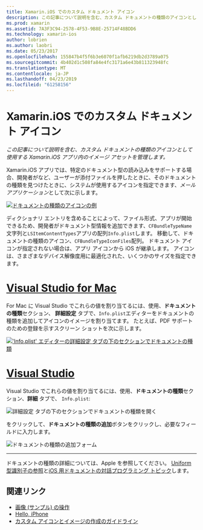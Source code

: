 ```yaml
---
title: Xamarin.iOS でのカスタム ドキュメント アイコン
description: この記事について説明を含む、カスタム ドキュメントの種類のアイコンとして使用する Xamarin.iOS アプリ内のイメージ アセットを管理します。
ms.prod: xamarin
ms.assetid: 7A3F3C94-2578-4F53-9B8E-25714F48BDD6
ms.technology: xamarin-ios
author: lobrien
ms.author: laobri
ms.date: 05/23/2017
ms.openlocfilehash: 155847b4f5f6b3e6070f1afb6219db2d3789a075
ms.sourcegitcommit: 4b402d1c508fa84e4fc3171a6e43b811323948fc
ms.translationtype: MT
ms.contentlocale: ja-JP
ms.lasthandoff: 04/23/2019
ms.locfileid: "61258156"
---
```

# <a name="custom-document-icons-in-xamarinios"></a>Xamarin.iOS でのカスタム ドキュメント アイコン

_この記事について説明を含む、カスタム ドキュメントの種類のアイコンとして使用する Xamarin.iOS アプリ内のイメージ アセットを管理します。_

Xamarin.iOS アプリでは、特定のドキュメント型の読み込みをサポートする場合、開発者がなど、ユーザーが添付ファイルを押したときに、そのドキュメントの種類を見つけたときに、システムが使用するアイコンを指定できます、*メール アプリケーション*として次に示します。

 [![](custom-document-types-images/17.png "ドキュメントの種類のアイコンの例")](custom-document-types-images/17.png#lightbox)

ディクショナリ エントリを含めることによって、ファイル形式、アプリが開始できるため、開発者がドキュメント型情報を追加できます、`CFBundleTypeName`文字列と`LSItemContentTypes`アプリの配列`Info.plist`します。 移動して、ドキュメントの種類のアイコン、`CFBundleTypeIconFiles`配列。 ドキュメント アイコンが指定されない場合は、アプリ アイコンから iOS が継承します。
アイコンは、さまざまなデバイス解像度用に最適化された、いくつかのサイズを指定できます。 

# <a name="visual-studio-for-mactabmacos"></a>[Visual Studio for Mac](#tab/macos)

For Mac に Visual Studio でこれらの値を割り当てるには、使用、**ドキュメントの種類**セクション、 **詳細設定**  タブで、`Info.plist`エディターをドキュメントの種類を追加してアイコンのイメージを割り当てます。 たとえば、PDF サポートのための登録を示すスクリーン ショットを次に示します。

 [![](custom-document-types-images/18.png "'Info.plist' エディターの詳細設定 タブの下のセクションでドキュメントの種類")](custom-document-types-images/18.png#lightbox)
 
# <a name="visual-studiotabwindows"></a>[Visual Studio](#tab/windows)

Visual Studio でこれらの値を割り当てるには、使用、**ドキュメントの種類**セクション、**詳細** タブで、 `Info.plist`:

 ![](custom-document-types-images/doc01w.png "詳細設定 タブの下のセクションでドキュメントの種類を開く")

をクリックして、**ドキュメントの種類の追加**ボタンをクリックし、必要なフィールドに入力します。

![](custom-document-types-images/doc02w.png "ドキュメントの種類の追加フォーム")

-----


ドキュメントの種類の詳細については、Apple を参照してください。 [Uniform 型識別子の参照](https://developer.apple.com/library/ios/#documentation/Miscellaneous/Reference/UTIRef/Articles/System-DeclaredUniformTypeIdentifiers.html)と[iOS 用ドキュメントの対話プログラミング トピック](https://developer.apple.com/library/ios/#documentation/FileManagement/Conceptual/DocumentInteraction_TopicsForIOS/Introduction/Introduction.html)します。


## <a name="related-links"></a>関連リンク

- [画像 (サンプル) の操作](https://developer.xamarin.com/samples/WorkingWithImages/)
- [Hello, iPhone](~/ios/get-started/hello-ios/index.md)
- [カスタム アイコンとイメージの作成のガイドライン](https://developer.apple.com/library/ios/#documentation/UserExperience/Conceptual/MobileHIG/IconsImages/IconsImages.html)
